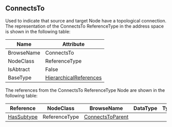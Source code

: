 <!-- objecttype -->
## ConnectsTo
Used to indicate that source and target Node have a topological connection.
The representation of the ConnectsTo ReferenceType in the address space is shown in the following table:  

|Name|Attribute|
|---|---|
|BrowseName|ConnectsTo|
|NodeClass|ReferenceType|
|IsAbtract|False|
|BaseType|[HierarchicalReferences](../../../Core/Part3/ReferenceTypes/HierarchicalReferences/readme.md)|

The references from the ConnectsTo ReferenceType Node are shown in the following table:  

|Reference|NodeClass|BrowseName|DataType|TypeDefinition|ModellingRule|
|---|---|---|---|---|---|
|[HasSubtype](../../../Core/Part3/ReferenceTypes/HasSubtype/readme.md)|ReferenceType|[ConnectsToParent](#ConnectsToParent)||||


